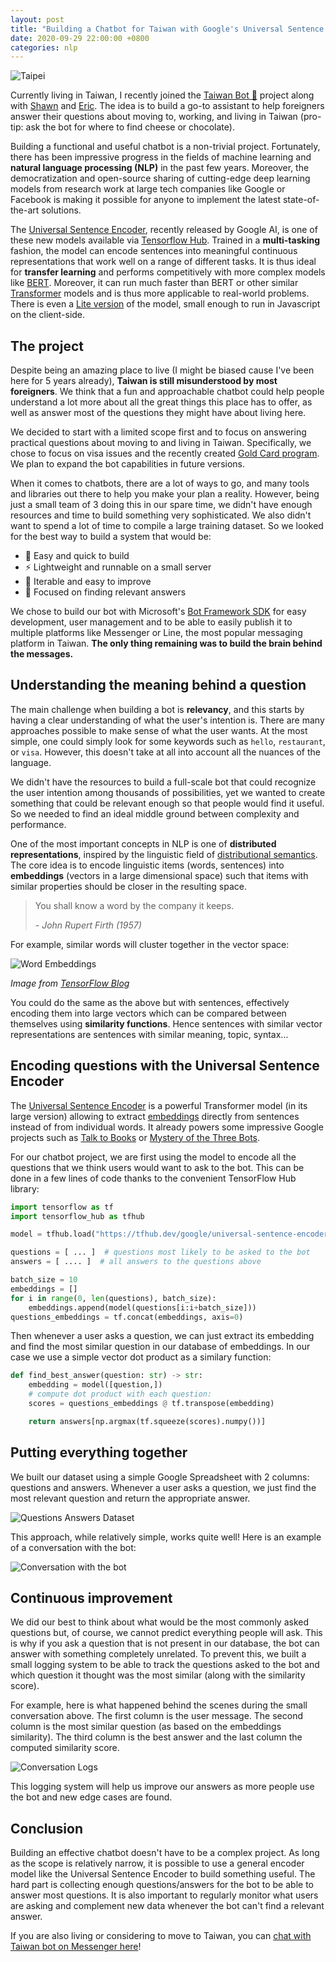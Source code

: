 ```yaml
---
layout: post
title: "Building a Chatbot for Taiwan with Google's Universal Sentence Encoder"
date: 2020-09-29 22:00:00 +0800
categories: nlp
---
```


![Taipei](/assets/images/taipei.jpg)

Currently living in Taiwan, I recently joined the [Taiwan Bot 🤖](https://github.com/taiwangoldcard/taiwan-bot) project along with [Shawn](https://www.linkedin.com/in/shawn-lim-0a307550) and [Eric](https://twitter.com/eric_khun). The idea is to build a go-to assistant to help foreigners answer their questions about moving to, working, and living in Taiwan (pro-tip: ask the bot for where to find cheese or chocolate).

Building a functional and useful chatbot is a non-trivial project. Fortunately, there has been impressive progress in the fields of machine learning and **natural language processing (NLP)** in the past few years. Moreover, the democratization and open-source sharing of cutting-edge deep learning models from research work at large tech companies like Google or Facebook is making it possible for anyone to implement the latest state-of-the-art solutions.

The [Universal Sentence Encoder](https://ai.googleblog.com/2018/05/advances-in-semantic-textual-similarity.html), recently released by Google AI, is one of these new models available via [Tensorflow Hub](https://tfhub.dev/google/universal-sentence-encoder/4). Trained in a **multi-tasking** fashion, the model can encode sentences into meaningful continuous representations that work well on a range of different tasks. It is thus ideal for **transfer learning** and performs competitively with more complex models like [BERT](https://en.wikipedia.org/wiki/BERT_(language_model)). Moreover, it can run much faster than BERT or other similar [Transformer](https://en.wikipedia.org/wiki/Transformer_(machine_learning_model)) models and is thus more applicable to real-world problems. There is even a [Lite version](https://tfhub.dev/google/universal-sentence-encoder-lite/2) of the model, small enough to run in Javascript on the client-side.

## The project

Despite being an amazing place to live (I might be biased cause I've been here for 5 years already), **Taiwan is still misunderstood by most foreigners**. We think that a fun and approachable chatbot could help people understand a lot more about all the great things this place has to offer, as well as answer most of the questions they might have about living here.

We decided to start with a limited scope first and to focus on answering practical questions about moving to and living in Taiwan. Specifically, we chose to focus on visa issues and the recently created [Gold Card program](https://taiwangoldcard.com). We plan to expand the bot capabilities in future versions.

When it comes to chatbots, there are a lot of ways to go, and many tools and libraries out there to help you make your plan a reality. However, being just a small team of 3 doing this in our spare time, we didn't have enough resources and time to build something very sophisticated. We also didn't want to spend a lot of time to compile a large training dataset. So we looked for the best way to build a system that would be:

* 🧩 Easy and quick to build
* ⚡️ Lightweight and runnable on a small server
* 🔧 Iterable and easy to improve
* 🧠 Focused on finding relevant answers

We chose to build our bot with Microsoft's [Bot Framework SDK](https://github.com/microsoft/botframework-sdk) for easy development, user management and to be able to easily publish it to multiple platforms like Messenger or Line, the most popular messaging platform in Taiwan. **The only thing remaining was to build the brain behind the messages.**

## Understanding the meaning behind a question

The main challenge when building a bot is **relevancy**, and this starts by having a clear understanding of what the user's intention is. There are many approaches possible to make sense of what the user wants. At the most simple, one could simply look for some keywords such as `hello`, `restaurant`, or `visa`. However, this doesn't take at all into account all the nuances of the language.

We didn't have the resources to build a full-scale bot that could recognize the user intention among thousands of possibilities, yet we wanted to create something that could be relevant enough so that people would find it useful. So we needed to find an ideal middle ground between complexity and performance.

One of the most important concepts in NLP is one of **distributed representations**, inspired by the linguistic field of [distributional semantics](https://en.wikipedia.org/wiki/Distributional_semantics). The core idea is to encode linguistic items (words, sentences) into **embeddings** (vectors in a large dimensional space) such that items with similar properties should be closer in the resulting space.

>    You shall know a word by the company it keeps.
> 
>    *- John Rupert Firth (1957)*

For example, similar words will cluster together in the vector space:

![Word Embeddings](/assets/images/word-embeddings.png)

*Image from [TensorFlow Blog](https://blog.tensorflow.org/2020/08/introducing-semantic-reactor-explore-nlp-sheets.html)*

You could do the same as the above but with sentences, effectively encoding them into large vectors which can be compared between themselves using **similarity functions**. Hence sentences with similar vector representations are sentences with similar meaning, topic, syntax...

## Encoding questions with the Universal Sentence Encoder

The [Universal Sentence Encoder](https://arxiv.org/abs/1803.11175) is a powerful Transformer model (in its large version) allowing to extract [embeddings](https://developers.google.com/machine-learning/crash-course/embeddings/video-lecture) directly from sentences instead of from individual words. It already powers some impressive Google projects such as [Talk to Books](https://books.google.com/talktobooks/) or [Mystery of the Three Bots](https://google.github.io/mysteryofthreebots/).

For our chatbot project, we are first using the model to encode all the questions that we think users would want to ask to the bot. This can be done in a few lines of code thanks to the convenient TensorFlow Hub library:

```python
import tensorflow as tf
import tensorflow_hub as tfhub

model = tfhub.load("https://tfhub.dev/google/universal-sentence-encoder/4")

questions = [ ... ]  # questions most likely to be asked to the bot
answers = [ .... ]  # all answers to the questions above

batch_size = 10
embeddings = []
for i in range(0, len(questions), batch_size):
    embeddings.append(model(questions[i:i+batch_size]))
questions_embeddings = tf.concat(embeddings, axis=0)
```


Then whenever a user asks a question, we can just extract its embedding and find the most similar question in our database of embeddings. In our case we use a simple vector dot product as a similary function:

```python
def find_best_answer(question: str) -> str:
    embedding = model([question,])
    # compute dot product with each question:
    scores = questions_embeddings @ tf.transpose(embedding)

    return answers[np.argmax(tf.squeeze(scores).numpy())]
```

## Putting everything together

We built our dataset using a simple Google Spreadsheet with 2 columns: questions and answers. Whenever a user asks a question, we just find the most relevant question and return the appropriate answer.

![Questions Answers Dataset](/assets/images/taiwan-bot-database.png)

This approach, while relatively simple, works quite well! Here is an example of a conversation with the bot:

![Conversation with the bot](/assets/images/taiwan-bot-conversation.jpg)



## Continuous improvement

We did our best to think about what would be the most commonly asked questions but, of course, we cannot predict everything people will ask. This is why if you ask a question that is not present in our database, the bot can answer with something completely unrelated. To prevent this, we built a small logging system to be able to track the questions asked to the bot and which question it thought was the most similar (along with the similarity score).

For example, here is what happened behind the scenes during the small conversation above. The first column is the user message. The second column is the most similar question (as based on the embeddings similarity). The third column is the best answer and the last column the computed similarity score.

![Conversation Logs](/assets/images/taiwan-bot-logs.png)

This logging system will help us improve our answers as more people use the bot and new edge cases are found.

## Conclusion

Building an effective chatbot doesn't have to be a complex project. As long as the scope is relatively narrow, it is possible to use a general encoder model like the Universal Sentence Encoder to build something useful. The hard part is collecting enough questions/answers for the bot to be able to answer most questions. It is also important to regularly monitor what users are asking and complement new data whenever the bot can't find a relevant answer.

If you are also living or considering to move to Taiwan, you can [chat with Taiwan bot on Messenger here](https://www.facebook.com/thetaiwanbot)!
